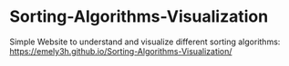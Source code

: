 # Sorting-Algorithms-Visualization
Simple Website to understand and visualize different sorting algorithms:
https://emely3h.github.io/Sorting-Algorithms-Visualization/
